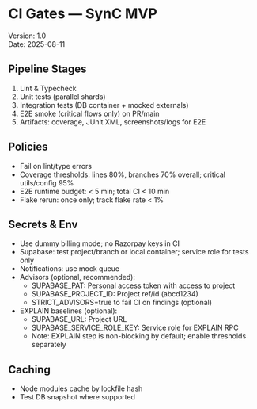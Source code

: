 # CI Gates — SynC MVP

Version: 1.0  
Date: 2025-08-11

## Pipeline Stages
1. Lint & Typecheck
2. Unit tests (parallel shards)
3. Integration tests (DB container + mocked externals)
4. E2E smoke (critical flows only) on PR/main
5. Artifacts: coverage, JUnit XML, screenshots/logs for E2E

## Policies
- Fail on lint/type errors
- Coverage thresholds: lines 80%, branches 70% overall; critical utils/config 95%
- E2E runtime budget: < 5 min; total CI < 10 min
- Flake rerun: once only; track flake rate < 1%

## Secrets & Env
- Use dummy billing mode; no Razorpay keys in CI
- Supabase: test project/branch or local container; service role for tests only
- Notifications: use mock queue
- Advisors (optional, recommended):
  - SUPABASE_PAT: Personal access token with access to project
  - SUPABASE_PROJECT_ID: Project ref/id (abcd1234)
  - STRICT_ADVISORS=true to fail CI on findings (optional)
- EXPLAIN baselines (optional):
  - SUPABASE_URL: Project URL
  - SUPABASE_SERVICE_ROLE_KEY: Service role for EXPLAIN RPC
  - Note: EXPLAIN step is non-blocking by default; enable thresholds separately

## Caching
- Node modules cache by lockfile hash
- Test DB snapshot where supported
